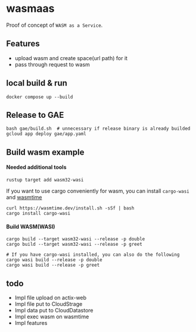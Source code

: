 # wasmaas

Proof of concept of `WASM as a Service`.

## Features

- upload wasm and create space(url path) for it
- pass through request to wasm

## local build & run

```
docker compose up --build
```

## Release to GAE

```
bash gae/build.sh  # unnecessary if release binary is already builded
gcloud app deploy gae/app.yaml
```

## Build wasm example

#### Needed additional tools

```
rustup target add wasm32-wasi
```

If you want to use cargo conveniently for wasm, you can install `cargo-wasi` and [wasmtime](https://github.com/bytecodealliance/wasmtime#installation)

```
curl https://wasmtime.dev/install.sh -sSf | bash
cargo install cargo-wasi
```

#### Build WASM(WASI)

```
cargo build --target wasm32-wasi --release -p double
cargo build --target wasm32-wasi --release -p greet

# If you have cargo-wasi installed, you can also do the following
cargo wasi build --release -p double
cargo wasi build --release -p greet
```

## todo

- Impl file upload on actix-web
- Impl file put to CloudStrage
- Impl data put to CloudDatastore
- Impl exec wasm on wasmtime
- Impl features
